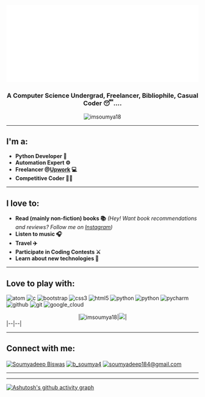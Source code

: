 <img src='https://github.com/imsoumya18/imsoumya18/raw/main/svg.svg'>

<h3 align="center">A Computer Science Undergrad, Freelancer, Bibliophile, Casual Coder 😴....</h3>
<p align="center"> <img src="https://komarev.com/ghpvc/?username=imsoumya18&label=Profile%20views&color=0e75b6&style=flat" alt="imsoumya18" /> </p>

<hr>

## I'm a:
 - **Python Developer 🐍**
 - **Automation Expert ⚙️**
 - **Freelancer @[Upwork](https://www.upwork.com/o/profiles/users/~01dfd208b466fa8f0b/) 💻**
 - **Competitive Coder 🐱‍💻**

<hr>

## I love to:
 - **Read (mainly non-fiction) books 📚**
  *(Hey! Want book recommendations and reviews?*
  *Follow me on [Instagram](https://www.instagram.com/b_soumya4/))*
 - **Listen to music 🎧**
 - **Travel ✈️**
 - **Participate in Coding Contests ⚔️**
 - **Learn about new technologies 🤔**

<hr>

## Love to play with:
<p align="left">
 <img src="https://upload.wikimedia.org/wikipedia/commons/e/e2/Atom_1.0_icon.png" alt="atom" width="50" height="50"/> 
 <img src="https://cdn.iconscout.com/icon/free/png-512/c-programming-569564.png" alt="c" width="50" height="50"/> 
 <img src="https://img.icons8.com/color/452/bootstrap.png" alt="bootstrap" width="50" height="50"/> 
 <img src="https://cdn3.iconfinder.com/data/icons/social-media-special/256/css3-512.png" alt="css3" width="45" height="45"/> 
 <img src="https://cdn1.iconfinder.com/data/icons/logotypes/32/badge-html-5-256.png" alt="html5" width="45" height="45"/> 
 <img src="https://cdn3.iconfinder.com/data/icons/logos-and-brands-adobe/512/267_Python-256.png" alt="python" width="45" height="45"/>
 <img src="https://img.icons8.com/color/452/selenium-test-automation.png" alt="python" width="53" height="53"/>
 <img src="https://upload.wikimedia.org/wikipedia/commons/thumb/1/1d/PyCharm_Icon.svg/768px-PyCharm_Icon.svg.png" alt="pycharm" width="45" height="45"/> 
 <img src="https://cdn-icons-png.flaticon.com/512/733/733553.png" alt="github" width="45" height="45"/> 
 <img src="https://upload.wikimedia.org/wikipedia/commons/thumb/3/3f/Git_icon.svg/146px-Git_icon.svg.png" alt="git" width="45" height="45">
 <img src="https://www.vectorlogo.zone/logos/google_cloud/google_cloud-icon.svg" alt="google_cloud" width="45" height="45"></p>

<center>|<img src="https://github-readme-stats.vercel.app/api/top-langs/?username=imsoumya18&theme=radical&text_color=fff&title_color=F58B02&icon_color=F58B02&layout=compact&hide_border=true" alt="imsoumya18" />|<a href="https://git.io/streak-stats"><img src="https://streak-stats.demolab.com?user=imsoumya18&theme=dark&hide_border=true"/></a>|</center>
|--|--|

<hr>
 
## Connect with me:
<a href="https://www.linkedin.com/imsoumya18" target="blank"><img align="center" src="https://cdn-icons-png.flaticon.com/512/174/174857.png" alt="Soumyadeep Biswas" height="40" width="40" /></a>
<a href="https://www.instagram.com/b_soumya4" target="blank"><img align="center" src="https://cdn-icons-png.flaticon.com/512/2111/2111463.png" alt="b_soumya4" height="40" width="40" /></a>
<a href="mailto:soumyadeep184@gmail.com"><img align="center" src="https://cdn-icons-png.flaticon.com/512/5968/5968534.png" alt="soumyadeep184@gmail.com" height="40" width="40" /></a>

<hr>


<hr>

[![Ashutosh's github activity graph](https://github-readme-activity-graph.cyclic.app/graph?username=imsoumya18&bg_color=000000&color=d10000&line=d10000&point=ffffff&area=true&hide_border=true)](https://github.com/ashutosh00710/github-readme-activity-graph)
